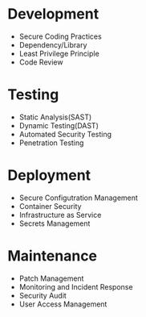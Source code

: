 # Development
- Secure Coding Practices
- Dependency/Library
- Least Privilege Principle
- Code Review


# Testing
- Static Analysis(SAST)
- Dynamic Testing(DAST)
- Automated Security Testing
- Penetration Testing


# Deployment
- Secure Configutration Management
- Container Security
- Infrastructure as Service
- Secrets Management

# Maintenance
- Patch Management
- Monitoring and Incident Response
- Security Audit
- User Access Management
